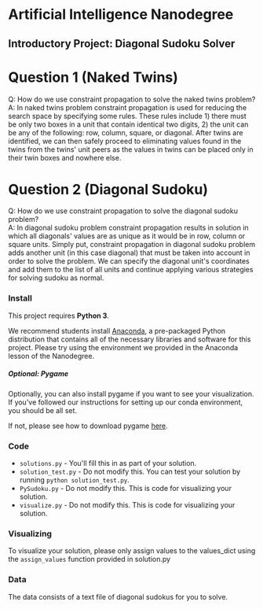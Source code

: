 # Artificial Intelligence Nanodegree
## Introductory Project: Diagonal Sudoku Solver

# Question 1 (Naked Twins)
Q: How do we use constraint propagation to solve the naked twins problem?  
A: In naked twins problem constraint propagation is used for reducing the search space by specifying some rules. These rules include 1) there must be only two boxes in a unit that contain identical two digits, 2) the unit can be any of the following: row, column, square, or diagonal. After twins are identified, we can then safely proceed to eliminating values found in the twins from the twins' unit peers as the values in twins can be placed only in their twin boxes and nowhere else.

# Question 2 (Diagonal Sudoku)
Q: How do we use constraint propagation to solve the diagonal sudoku problem?  
A: In diagonal sudoku problem constraint propagation results in solution in which all diagonals' values are as unique as it would be in row, column or square units. Simply put, constraint propagation in diagonal sudoku problem adds another unit (in this case diagonal) that must be taken into account in order to solve the problem. We can specify the diagonal unit's coordinates and add them to the list of all units and continue applying various strategies for solving sudoku as normal.

### Install

This project requires **Python 3**.

We recommend students install [Anaconda](https://www.continuum.io/downloads), a pre-packaged Python distribution that contains all of the necessary libraries and software for this project. 
Please try using the environment we provided in the Anaconda lesson of the Nanodegree.

##### Optional: Pygame

Optionally, you can also install pygame if you want to see your visualization. If you've followed our instructions for setting up our conda environment, you should be all set.

If not, please see how to download pygame [here](http://www.pygame.org/download.shtml).

### Code

* `solutions.py` - You'll fill this in as part of your solution.
* `solution_test.py` - Do not modify this. You can test your solution by running `python solution_test.py`.
* `PySudoku.py` - Do not modify this. This is code for visualizing your solution.
* `visualize.py` - Do not modify this. This is code for visualizing your solution.

### Visualizing

To visualize your solution, please only assign values to the values_dict using the ```assign_values``` function provided in solution.py

### Data

The data consists of a text file of diagonal sudokus for you to solve.